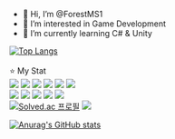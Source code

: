 - 👋 Hi, I’m @ForestMS1
- 👀 I’m interested in Game Development
- 🌱 I’m currently learning C# & Unity


<!---
ForestMS1/ForestMS1 is a ✨ special ✨ repository because its `README.md` (this file) appears on your GitHub profile.
You can click the Preview link to take a look at your changes.
--->

[![Top Langs](https://github-readme-stats.vercel.app/api/top-langs/?username=ForestMS1)](https://github.com/anuraghazra/github-readme-stats)
<br/><br/>
⭐ My Stat
<br/>
![](https://img.shields.io/badge/HTML-239120?style=for-the-badge&logo=html5&logoColor=white)
![](https://img.shields.io/badge/CSS-239120?&style=for-the-badge&logo=css3&logoColor=white)
![](https://img.shields.io/badge/JavaScript-F7DF1E?style=for-the-badge&logo=JavaScript&logoColor=white)
![](https://img.shields.io/badge/Node.js-43853D?style=for-the-badge&logo=node.js&logoColor=white)
![](https://img.shields.io/badge/MongoDB-4EA94B?style=for-the-badge&logo=mongodb&logoColor=white)
![](https://img.shields.io/badge/Express.js-404D59?style=for-the-badge)
<br/>
![](https://img.shields.io/badge/C%23-239120?style=for-the-badge&logo=c-sharp&logoColor=white)
![](https://img.shields.io/badge/C%2B%2B-00599C?style=for-the-badge&logo=c%2B%2B&logoColor=white)
![](https://img.shields.io/badge/Python-14354C?style=for-the-badge&logo=python&logoColor=white)
![](https://img.shields.io/badge/Java-ED8B00?style=for-the-badge&logo=openjdk&logoColor=white)
<img src="https://img.shields.io/badge/unity-%23000000.svg?style=for-the-badge&logo=unity&logoColor=white"/>
<br/>
[![Solved.ac
프로필](http://mazassumnida.wtf/api/v2/generate_badge?boj=kdsking)](https://solved.ac/kdsking)
<img src="http://mazandi.herokuapp.com/api?handle=kdsking&theme=cold"/>

[![Anurag's GitHub stats](https://github-readme-stats.vercel.app/api?username=ForestMS1)](https://github.com/anuraghazra/github-readme-stats)



